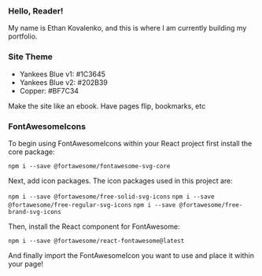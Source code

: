 ### Hello, Reader!

My name is Ethan Kovalenko, and this is where I am currently building my portfolio.

### Site Theme

- Yankees Blue v1: #1C3645
- Yankees Blue v2: #202B39
- Copper: #BF7C34

Make the site like an ebook. Have pages flip, bookmarks, etc

### FontAwesomeIcons

To begin using FontAwesomeIcons within your React project first install the core package:

`npm i --save @fortawesome/fontawesome-svg-core`

Next, add icon packages. The icon packages used in this project are:

`npm i --save @fortawesome/free-solid-svg-icons`
`npm i --save @fortawesome/free-regular-svg-icons`
`npm i --save @fortawesome/free-brand-svg-icons`

Then, install the React component for FontAwesome:

`npm i --save @fortawesome/react-fontawesome@latest`

And finally import the FontAwesomeIcon you want to use and place it within your page!
